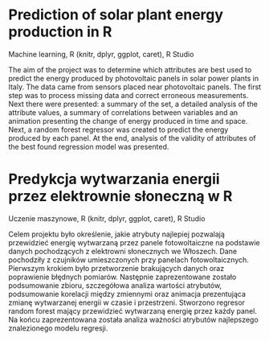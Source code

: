 # Prediction of solar plant energy production in R
Machine learning, R (knitr, dplyr, ggplot, caret), R Studio

The aim of the project was to determine which attributes are best used to predict the energy produced by photovoltaic panels in solar power plants in Italy. The data came from sensors placed near photovoltaic panels. The first step was to process missing data and correct erroneous measurements. Next there were presented: a summary of the set, a detailed analysis of the attribute values, a summary of correlations between variables and an animation presenting the change of energy produced in time and space. Next, a random forest regressor was created to predict the energy produced by each panel. At the end, analysis of the validity of attributes of the best found regression model was presented.


# Predykcja wytwarzania energii przez elektrownie słoneczną w R 
Uczenie maszynowe, R (knitr, dplyr, ggplot, caret), R Studio

Celem projektu było określenie, jakie atrybuty najlepiej pozwalają przewidzieć energię wytwarzaną przez panele fotowoltaiczne na podstawie danych pochodzących z elektrowni słonecznych we Włoszech. Dane pochodziły z czujników umieszczonych przy panelach fotowoltaicznych. Pierwszym krokiem było przetworzenie brakujących danych oraz poprawienie błędnych pomiarów. Następnie zaprezentowane zostało podsumowanie zbioru, szczegółowa analiza wartości atrybutów, podsumowanie korelacji między zmiennymi oraz animacja prezentująca zmianę wytwarzanej energii w czasie i przestrzeni. Stworzono regresor random forest mający przewidzieć wytwarzaną energię przez każdy panel. Na końcu zaprezentowana została analiza ważności atrybutów najlepszego znalezionego modelu regresji.
